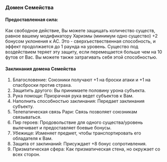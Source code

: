 ### Домен Семейства
#### Предоставленная сила:
Как свободное действие, Вы можете защищать количество существ, равное вашему модификатору Харизмы (минимум одно существо) +2 бонусом уклонения к AC. Это - сверхъествественная способность, и эффект продолжается до 1 раунда на уровень. Существо под воздействием теряет эту защиту, если перемещается больше чем на 10 футов от Вас. Вы можете также затрагивать себя этой способностью.
#### Заклинания домена Семейства
1. Благословение: Союзники получают +1 на броски атаки и +1 на спасброски против страха.
2. Защитить другого: Вы принимаете половину урона субъекта.
3. Рука помощи: Призрачная рука ведет субъектов к Вам.
4. Наполнить способностью заклинания: Передает заклинания субъекту.
5. Телепатическая связь Рари: Связь позволяет союзникам связываться.
6. Пир героев: Продовольствие для одного существа/уровень вылечивает и предоставляет боевые бонусы.
7. Убежище: Изменяет предмет, чтобы транспортировать его обладателя к Вам.
8. Защита от заклинаний: Присуждает +8 бонус сопротивления.
9. Призматическая сфера: Как призматическая стена, но окружает со всех сторон.